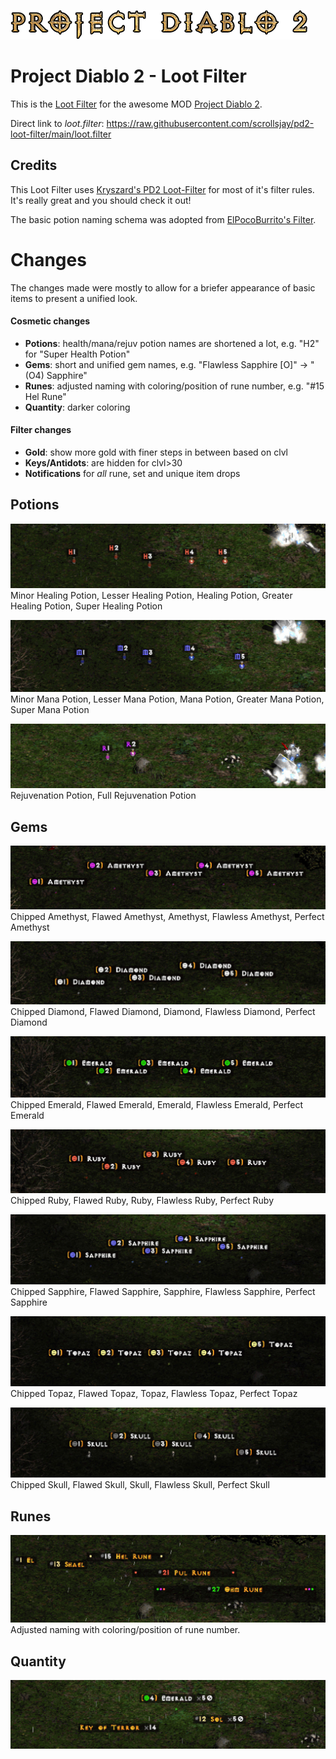 ![Project Diablo 2](img/pd2.logo.png?raw=true "Project Diablo 2")

# Project Diablo 2 - Loot Filter

This is the [Loot Filter](https://projectdiablo2.miraheze.org/wiki/Item_Filtering) for the awesome MOD [Project Diablo 2](https://www.projectdiablo2.com/).


Direct link to *loot.filter*: https://raw.githubusercontent.com/scrollsjay/pd2-loot-filter/main/loot.filter



## Credits

This Loot Filter uses [Kryszard's PD2 Loot-Filter](https://github.com/Kryszard-POD/Kryszard-s-PD2-Loot-Filter) for most of it's filter rules. It's really great and you should check it out!

The basic potion naming schema was adopted from [ElPocoBurrito's Filter](https://github.com/rockbyo5/PocoLootFilter/).


# Changes

The changes made were mostly to allow for a briefer appearance of basic items to present a unified look.

#### Cosmetic changes
- **Potions**: health/mana/rejuv potion names are shortened a lot, e.g. "H2" for "Super Health Potion"
- **Gems**: short and unified gem names, e.g. "Flawless Sapphire [O]" -> "(O4) Sapphire"
- **Runes**: adjusted naming with coloring/position of rune number, e.g. "#15 Hel Rune"
- **Quantity**: darker coloring

#### Filter changes
- **Gold**: show more gold with finer steps in between based on clvl
- **Keys/Antidots**: are hidden for clvl>30
- **Notifications** for *all* rune, set and unique item drops


## Potions

![Potion - Health](img/potion.health.jpg?raw=true "Health")
Minor Healing Potion, Lesser Healing Potion, Healing Potion, Greater Healing Potion, Super Healing Potion

![Potion - Mana](img/potion.mana.jpg?raw=true "Mana")
Minor Mana Potion, Lesser Mana Potion, Mana Potion, Greater Mana Potion, Super Mana Potion

![Potion - Rejuvention](img/potion.rejuv.jpg?raw=true "Rejuvention")
Rejuvenation Potion, Full Rejuvenation Potion


## Gems

![Gem - Amethyst](img/gem.amethyst.jpg?raw=true "Amethyst")
Chipped Amethyst, Flawed Amethyst, Amethyst, Flawless Amethyst, Perfect Amethyst

![Gem - Diamond](img/gem.diamond.jpg?raw=true "Diamond")
Chipped Diamond, Flawed Diamond, Diamond, Flawless Diamond, Perfect Diamond

![Gem - Emerald](img/gem.emerald.jpg?raw=true "Emerald")
Chipped Emerald, Flawed Emerald, Emerald, Flawless Emerald, Perfect Emerald

![Gem - Ruby](img/gem.ruby.jpg?raw=true "Ruby")
Chipped Ruby, Flawed Ruby, Ruby, Flawless Ruby, Perfect Ruby

![Gem - Sapphire](img/gem.sapphire.jpg?raw=true "Sapphire")
Chipped Sapphire, Flawed Sapphire, Sapphire, Flawless Sapphire, Perfect Sapphire

![Gem - Topaz](img/gem.topaz.jpg?raw=true "Topaz")
Chipped Topaz, Flawed Topaz, Topaz, Flawless Topaz, Perfect Topaz

![Gem - Skull](img/gem.skull.jpg?raw=true "Skull")
Chipped Skull, Flawed Skull, Skull, Flawless Skull, Perfect Skull


## Runes

![Runes](img/rune.jpg?raw=true "Runes")
Adjusted naming with coloring/position of rune number.


## Quantity

![Quantity](img/quantity.jpg?raw=true "Quantity")



<!-- inline image linking: ![Alt Text](img/name.jpg?raw=true "Title") -->
